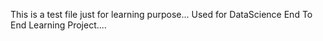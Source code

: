 This is a test file just for learning purpose... Used for DataScience End To End Learning Project....